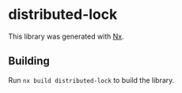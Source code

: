 # distributed-lock

This library was generated with [Nx](https://nx.dev).

## Building

Run `nx build distributed-lock` to build the library.
